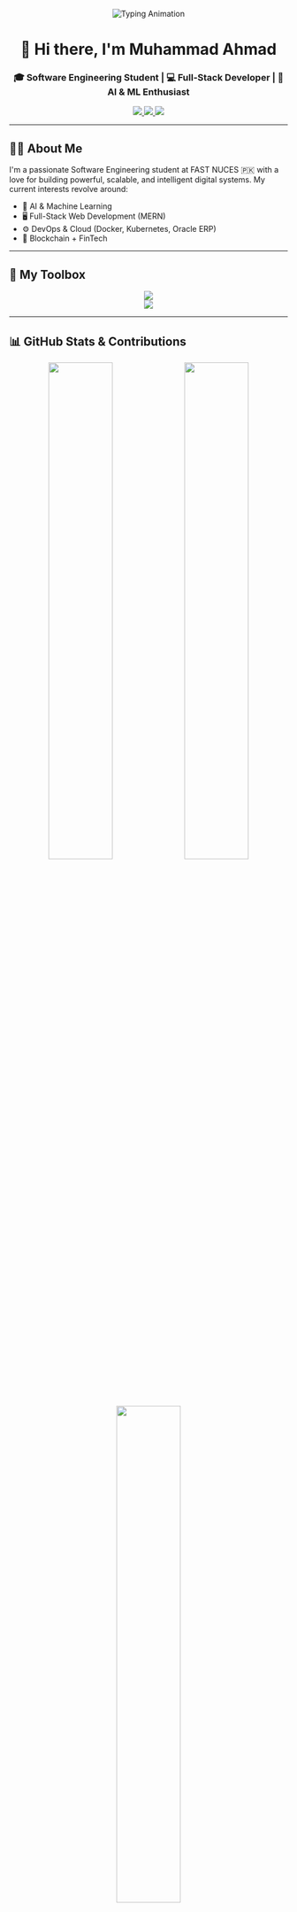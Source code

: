 <!-- BANNER / TYPING ANIMATION -->
<p align="center">
  <img src="https://readme-typing-svg.demolab.com?font=JetBrains+Mono&size=24&duration=2500&pause=1000&color=00BFFF&center=true&vCenter=true&width=1000&height=40&lines=Hi+%F0%9F%91%8B+I'm+Muhammad+Ahmad+%7C+Software+Engineer;MERN+Stack+%7C+AI+%7C+DevOps+%7C+Cloud;Building+Innovative+and+Impactful+Solutions!" alt="Typing Animation" />
</p>

<h1 align="center">👋 Hi there, I'm Muhammad Ahmad</h1>

<h3 align="center">🎓 Software Engineering Student | 💻 Full-Stack Developer | 🤖 AI & ML Enthusiast</h3>

<p align="center">
  <a href="https://www.linkedin.com/in/muhammad-ahmad-a638a32a9/">
    <img src="https://img.shields.io/badge/LinkedIn-Connect-blue?logo=linkedin" />
  </a>
  <a href="https://github.com/MuhammadAhmadFarooq">
    <img src="https://img.shields.io/badge/GitHub-Follow-black?logo=github" />
  </a>
  <a href="mailto:ahmadfarooq9123@gmail.com">
    <img src="https://img.shields.io/badge/Email-ahmadfarooq9123@gmail.com-red?logo=gmail" />
  </a>
</p>

---

## 👨‍💻 About Me

I'm a passionate Software Engineering student at FAST NUCES 🇵🇰 with a love for building powerful, scalable, and intelligent digital systems. My current interests revolve around:

- 🧠 AI & Machine Learning  
- 🖥️ Full-Stack Web Development (MERN)  
- ⚙️ DevOps & Cloud (Docker, Kubernetes, Oracle ERP)  
- 🔗 Blockchain + FinTech  

---

## 🚀 My Toolbox

<p align="center">
  <img src="https://skillicons.dev/icons?i=js,ts,react,nodejs,express,mongodb,python,java,cpp,bash,html,css,sql" />
  <br />
  <img src="https://skillicons.dev/icons?i=docker,kubernetes,github,git,figma,linux" />
</p>

---

## 📊 GitHub Stats & Contributions

<p align="center">
  <img src="https://github-readme-stats.vercel.app/api?username=MuhammadAhmadFarooq&show_icons=true&theme=react&hide_border=true&count_private=true&include_all_commits=true" width="48%" />
  <img src="https://github-readme-streak-stats.herokuapp.com?user=MuhammadAhmadFarooq&theme=react&hide_border=true" width="48%" />
</p>

<p align="center">
  <img src="https://github-readme-stats.vercel.app/api/top-langs/?username=MuhammadAhmadFarooq&layout=compact&theme=react&hide_border=true" width="48%" />
</p>

---

## 💼 Featured Projects

<!-- REPOSITORIES -->
<h2 align="center">👨‍💻 Repositories 👨‍💻</h2><br/>

<!-- FIRST ROW -->
<div width="100%" align="center">
  
  <!-- MazeAI -->
  <a align="right" href="https://github.com/MuhammadAhmadFarooq/MazeAI-Intelligent-Maze-Solver" title="MazeAI - Intelligent Maze Solver">
    <picture>
      <source media="(prefers-color-scheme: dark)" srcset="https://github-readme-stats.vercel.app/api/pin/?username=MuhammadAhmadFarooq&repo=MazeAI-Intelligent-Maze-Solver&theme=react&border_color=61dafb&border_radius=10" />
      <source media="(prefers-color-scheme: light), (prefers-color-scheme: no-preference)" srcset="https://github-readme-stats.vercel.app/api/pin/?username=MuhammadAhmadFarooq&repo=MazeAI-Intelligent-Maze-Solver&theme=graywhite&border_radius=10" />
      <img align="left" height="115" src="https://github-readme-stats.vercel.app/api/pin/?username=MuhammadAhmadFarooq&repo=MazeAI-Intelligent-Maze-Solver&theme=graywhite&border_radius=10" alt="MazeAI" />
    </picture>
  </a>

  <!-- Neural Network Stock Predictor -->
  <a align="left" href="https://github.com/MuhammadAhmadFarooq/Neural-Network-Based-Stock-Market-Predictor" title="Neural Network Stock Predictor">
    <picture>
      <source media="(prefers-color-scheme: dark)" srcset="https://github-readme-stats.vercel.app/api/pin/?username=MuhammadAhmadFarooq&repo=Neural-Network-Based-Stock-Market-Predictor&theme=react&border_color=61dafb&border_radius=10" />
      <source media="(prefers-color-scheme: light), (prefers-color-scheme: no-preference)" srcset="https://github-readme-stats.vercel.app/api/pin/?username=MuhammadAhmadFarooq&repo=Neural-Network-Based-Stock-Market-Predictor&theme=graywhite&border_radius=10" />
      <img align="right" height="115" src="https://github-readme-stats.vercel.app/api/pin/?username=MuhammadAhmadFarooq&repo=Neural-Network-Based-Stock-Market-Predictor&theme=graywhite&border_radius=10" alt="Stock Predictor" />
    </picture>
  </a>

</div><br/><br/><br/><br/><br/><br/>

<!-- SECOND ROW -->
<div width="100%" align="center">

  <!-- Weather Dashboard -->
  <a align="left" href="https://github.com/MuhammadAhmadFarooq/my-weather-dashboard" title="Weather Dashboard + Gemini Chatbot">
    <picture>
      <source media="(prefers-color-scheme: dark)" srcset="https://github-readme-stats.vercel.app/api/pin/?username=MuhammadAhmadFarooq&repo=my-weather-dashboard&theme=react&border_color=61dafb&border_radius=10" />
      <source media="(prefers-color-scheme: light), (prefers-color-scheme: no-preference)" srcset="https://github-readme-stats.vercel.app/api/pin/?username=MuhammadAhmadFarooq&repo=my-weather-dashboard&theme=graywhite&border_radius=10" />
      <img align="left" height="115" src="https://github-readme-stats.vercel.app/api/pin/?username=MuhammadAhmadFarooq&repo=my-weather-dashboard&theme=graywhite&border_radius=10" alt="Weather Dashboard" />
    </picture>
  </a>

  <!-- PFMS MERN -->
  <a align="right" href="https://github.com/MuhammadAhmadFarooq/PFMS-MERN" title="Poultry Farm Management System">
    <picture>
      <source media="(prefers-color-scheme: dark)" srcset="https://github-readme-stats.vercel.app/api/pin/?username=MuhammadAhmadFarooq&repo=PFMS-MERN&theme=react&border_color=61dafb&border_radius=10" />
      <source media="(prefers-color-scheme: light), (prefers-color-scheme: no-preference)" srcset="https://github-readme-stats.vercel.app/api/pin/?username=MuhammadAhmadFarooq&repo=PFMS-MERN&theme=graywhite&border_radius=10" />
      <img align="right" height="115" src="https://github-readme-stats.vercel.app/api/pin/?username=MuhammadAhmadFarooq&repo=PFMS-MERN&theme=graywhite&border_radius=10" alt="PFMS" />
    </picture>
  </a>

</div><br/><br/><br/><br/><br/><br/>

<!-- THIRD ROW -->
<div width="100%" align="center">

  <!-- Pharmacy Management System -->
  <a align="center" href="https://github.com/MuhammadAhmadFarooq/Pharmacy-Managment-System" title="Pharmacy Management System">
    <picture>
      <source media="(prefers-color-scheme: dark)" srcset="https://github-readme-stats.vercel.app/api/pin/?username=MuhammadAhmadFarooq&repo=Pharmacy-Managment-System&theme=react&border_color=61dafb&border_radius=10" />
      <source media="(prefers-color-scheme: light), (prefers-color-scheme: no-preference)" srcset="https://github-readme-stats.vercel.app/api/pin/?username=MuhammadAhmadFarooq&repo=Pharmacy-Managment-System&theme=graywhite&border_radius=10" />
      <img align="center" height="115" src="https://github-readme-stats.vercel.app/api/pin/?username=MuhammadAhmadFarooq&repo=Pharmacy-Managment-System&theme=graywhite&border_radius=10" alt="Pharmacy System" />
    </picture>
  </a>

</div>



---

## 🧠 Current Focus

- ☁️ Exploring Oracle Cloud ERP & consulting systems  
- ⚙️ Scaling DevOps with Kubernetes  
- 🔗 Blockchain in FinTech (IEEE R&D FAST)  
- 🧠 NLP & LLM API integrations  
- 🛠️ Building complex UIs with React + SEO SSR

---

## 🌟 Let's Connect

💬 I’m open to: `Internships`, `Collaborations`, `Hackathons`, and `R&D Projects`  
📧 **Email:** ahmadfarooq9123@gmail.com  
📍 **Based in:** Islamabad, PK

---

<p align="center">
  <img src="https://komarev.com/ghpvc/?username=MuhammadAhmadFarooq&label=Visitors&color=0e75b6&style=flat" alt="profile views" />
</p>

<p align="center">🧠 “Learning never exhausts the mind.” – Leonardo da Vinci</p>

